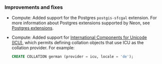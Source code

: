 ### Improvements and fixes

- Compute: Added support for the Postgres `postgis-sfcgal` extension. For more information about Postgres extensions supported by Neon, see [Postgres extensions](/docs/extensions/pg-extensions).
- Compute: Added support for [International Components for Unicode (ICU)](https://icu.unicode.org/), which permits defining collation objects that use ICU as the collation provider. For example:

    ```sql
    CREATE COLLATION german (provider = icu, locale = 'de');
    ```
